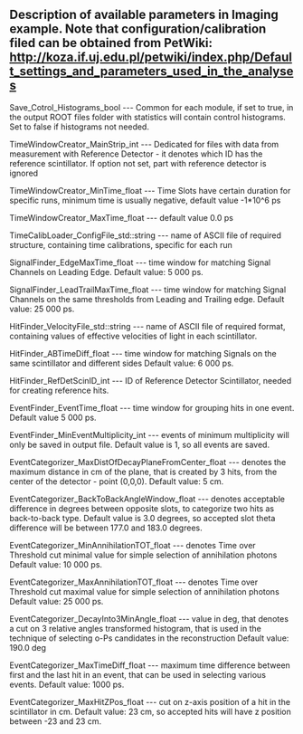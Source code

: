 Description of available parameters in Imaging example.
Note that configuration/calibration filed can be obtained from PetWiki:
http://koza.if.uj.edu.pl/petwiki/index.php/Default_settings_and_parameters_used_in_the_analyses
--------

Save_Cotrol_Histograms_bool
--- Common for each module, if set to true, in the output ROOT files folder with
statistics will contain control histograms. Set to false if histograms not needed.

TimeWindowCreator_MainStrip_int
--- Dedicated for files with data from measurement with Reference Detector - it
denotes which ID has the reference scintillator. If option not set, part with reference
detector is ignored

TimeWindowCreator_MinTime_float
--- Time Slots have certain duration for specific runs, minimum time is usually
negative, default value -1*10^6 ps

TimeWindowCreator_MaxTime_float
--- default value 0.0 ps

TimeCalibLoader_ConfigFile_std::string
--- name of ASCII file of required structure, containing time calibrations,
specific for each run

SignalFinder_EdgeMaxTime_float
--- time window for matching Signal Channels on Leading Edge.
Default value: 5 000 ps.

SignalFinder_LeadTrailMaxTime_float
--- time window for matching Signal Channels on the same thresholds from
Leading and Trailing edge. Default value: 25 000 ps.

HitFinder_VelocityFile_std::string
--- name of ASCII file of required format, containing values of effective velocities
of light in each scintillator.

HitFinder_ABTimeDiff_float
--- time window for matching Signals on the same scintillator and different sides
Default value: 6 000 ps.

HitFinder_RefDetScinID_int
--- ID of Reference Detector Scintillator, needed for creating reference hits.

EventFinder_EventTime_float
--- time window for grouping hits in one event. Default value 5 000 ps.

EventFinder_MinEventMultiplicity_int
--- events of minimum multiplicity will only be saved in output file. Default
value is 1, so all events are saved.

EventCategorizer_MaxDistOfDecayPlaneFromCenter_float
--- denotes the maximum distance in cm of the plane, that is created by 3 hits,
from the center of the detector - point (0,0,0). Default value: 5 cm.

EventCategorizer_BackToBackAngleWindow_float
--- denotes acceptable difference in degrees between opposite slots, to categorize
two hits as back-to-back type. Default value is 3.0 degrees, so accepted slot theta
difference will be between 177.0 and 183.0 degrees.

EventCategorizer_MinAnnihilationTOT_float
--- denotes Time over Threshold cut minimal value for simple selection of annihilation photons
Default value: 10 000 ps.

EventCategorizer_MaxAnnihilationTOT_float
--- denotes Time over Threshold cut maximal value for simple selection of annihilation photons
Default value: 25 000 ps.

EventCategorizer_DecayInto3MinAngle_float
--- value in deg, that denotes a cut on 3 relative angles transformed histogram,
that is used in the technique of selecting o-Ps candidates in the reconstruction
Default value: 190.0 deg

EventCategorizer_MaxTimeDiff_float
--- maximum time difference between first and the last hit in an event, that can be
used in selecting various events. Default value: 1000 ps.

EventCategorizer_MaxHitZPos_float
--- cut on z-axis position of a hit in the scintillator in cm.
Default value: 23 cm, so accepted hits will have z position between -23 and 23 cm.
